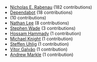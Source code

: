 * [Nicholas E. Rabenau](https://github.com/nerab) (182 contributions)
* [Dependabot](https://github.com/dependabot-bot) (18 contributions)
* [](https://github.com/apps/dependabot) (10 contributions)
* [Nathan Lee](https://github.com/X0nic) (8 contributions)
* [Stephen Wade](https://github.com/stephenwade) (3 contributions)
* [Hossam Hammady](https://github.com/hammady) (1 contribution)
* [Michael Knight](https://github.com/miknight) (1 contribution)
* [Steffen Uhlig](https://github.com/suhlig) (1 contribution)
* [Vítor Galvão](https://github.com/vitorgalvao) (1 contribution)
* [Andrew Markle](https://github.com/andrewmarkle) (1 contribution)